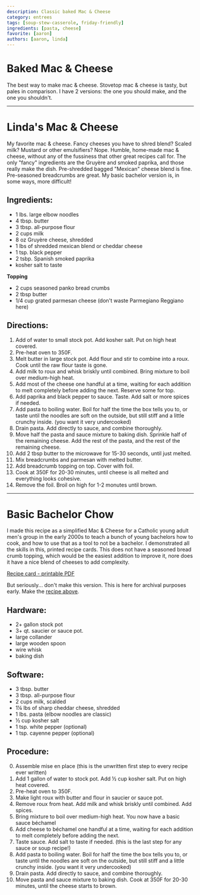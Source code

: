 ```yaml
---
description: Classic baked Mac & Cheese
category: entrees
tags: [soup-stew-casserole, friday-friendly]
ingredients: [pasta, cheese]
favorite: [aaron]
authors: [aaron, linda]
---
```


# Baked Mac & Cheese

The best way to make mac & cheese. Stovetop mac & cheese is tasty, but pales in comparison. I have 2 versions: the one you should make, and the one you shouldn't. 

---

# Linda's Mac & Cheese

My favorite mac & cheese. Fancy cheeses you have to shred blend? Scaled milk? Mustard or other emulsifiers? Nope. Humble, home-made mac & cheese, without any of the fussiness that other great recipes call for. The only "fancy" ingredients are the Gruyère and smoked paprika, and those really make the dish. Pre-shredded bagged "Mexican" cheese blend is fine. Pre-seasoned breadcrumbs are great. My basic bachelor version is, in some ways, more difficult! 

## Ingredients:

* 1 lbs. large elbow noodles
* 4 tbsp. butter
* 3 tbsp. all-purpose flour
* 2 cups milk
* 8 oz Gruyère cheese, shredded
* 1 lbs of shredded mexican blend or cheddar cheese
* 1 tsp. black pepper
* 2 tsbp. Spanish smoked paprika
* kosher salt to taste

**Topping**

* 2 cups seasoned panko bread crumbs
* 2 tbsp butter
* 1/4 cup grated parmesan cheese (don't waste Parmegiano Reggiano here)

## Directions:

1. Add of water to small stock pot. Add kosher salt. Put on high heat covered.
2. Pre-heat oven to 350F.
3. Melt butter in large stock pot. Add flour and stir to combine into a roux. Cook until the raw flour taste is gone.
4. Add milk to roux and whisk briskly until combined. Bring mixture to boil over medium-high heat. 
5. Add most of the cheese one handful at a time, waiting for each addition to melt completely before adding the next. Reserve some for top.
6. Add paprika and black pepper to sauce. Taste. Add salt or more spices if needed. 
7. Add pasta to boiling water. Boil for half the time the box tells you to, or taste until the noodles are soft on the outside, but still stiff and a little crunchy inside. (you want it very undercooked)
8. Drain pasta. Add directly to sauce, and combine thoroughly.
9. Move half the pasta and sauce mixture to baking dish. Sprinkle half of the remaining cheese. Add the rest of the pasta, and the rest of the remaining cheese.
10. Add 2 tbsp butter to the microwave for 15-30 seconds, until just melted.
11. Mix breadcrumbs and parmesan with melted butter.
12. Add breadcrumb topping on top. Cover with foil.
13. Cook at 350F for 20-30 minutes, until cheese is all melted and everything looks cohesive.
14. Remove the foil. Broil on high for 1-2 monutes until brown.

---

# Basic Bachelor Chow

I made this recipe as a simplified Mac & Cheese for a Catholic young adult men's group in the early 2000s to teach a bunch of young bachelors how to cook, and how to use that as a tool to not be a bachelor. I demonstrated all the skills in this, printed recipe cards. This does not have a seasoned bread crumb topping, which would be the easiest addition to improve it, nore does it have a nice blend of cheeses to add complexity.

[Recipe card - printable PDF](https://traas.org/downloads/recipes/mac_and_cheese_recipe.pdf)

But seriously... don't make this version. This is here for archival purposes early. Make the [recipe above](#lindas-mac--cheese).

## Hardware:
* 2+ gallon stock pot
* 3+ qt. saucier or sauce pot.
* large collander
* large wooden spoon
* wire whisk
* baking dish

## Software:
* 3 tbsp. butter
* 3 tbsp. all-purpose flour
* 2 cups milk, scalded
* 1¼ lbs of sharp cheddar cheese, shredded
* 1 lbs. pasta (elbow noodles are classic)
* ½ cup kosher salt
* 1 tsp. white pepper (optional)
* 1 tsp. cayenne pepper (optional)

## Procedure:
0. Assemble mise en place (this is the unwritten first step to every recipe ever written)
1. Add 1 gallon of water to stock pot. Add ½ cup kosher salt. Put on high heat covered.
2. Pre-heat oven to 350F.
3. Make light roux with butter and flour in saucier or sauce pot.
4. Remove roux from heat. Add milk and whisk briskly until combined. Add spices.
5. Bring mixture to boil over medium-high heat. You now have a basic sauce béchamel
6. Add cheese to béchamel one handful at a time, waiting for each addition to melt completely before adding the next.
7. Taste sauce. Add salt to taste if needed. (this is the last step for any sauce or soup recipe!)
8. Add pasta to boiling water. Boil for half the time the box tells you to, or taste until the noodles are soft on the outside, but still stiff and a little crunchy inside. (you want it very undercooked)
9. Drain pasta. Add directly to sauce, and combine thoroughly.
10. Move pasta and sauce mixture to baking dish. Cook at 350F for 20-30 minutes, until the cheese starts to brown.
